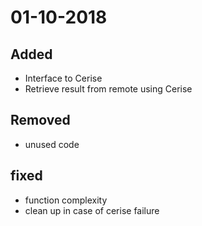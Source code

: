 # 01-10-2018

## Added
 * Interface to Cerise
 * Retrieve result from remote using Cerise


## Removed
* unused code

## fixed
* function complexity
* clean up in case of cerise failure


